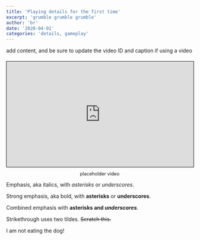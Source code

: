 ```yaml
---
title: 'Playing details for the first time'
excerpt: 'grumble grumble grumble'
author: 'br'
date: '2020-04-01'
categories: 'details, gameplay'
---
```


add content, and be sure to update the video ID and caption if using a video

<figure style="position: relative; padding-bottom: 56.25%; margin: 20px 0px 40px 0px; display: flex; flex-flow: column;"> 
<iframe style="position: absolute; display: block; top: 0; left: 0; width: 100%; height: 100%; border: 1px solid black; box-shadow: 1px 1px 3px var(--headerbg);" width="560" height="315" src="https://www.youtube.com/embed/FFwJMdeWqlw" frameBorder="0" allow="accelerometer; autoplay; encrypted-media; gyroscope; picture-in-picture" allowFullScreen></iframe>
<figcaption style="position: absolute; width: 100%; bottom: -27px; font-size: 90%; text-align: center;">placeholder video</figcaption>
</figure>

Emphasis, aka italics, with *asterisks* or _underscores_.

Strong emphasis, aka bold, with **asterisks** or __underscores__.

Combined emphasis with **asterisks and _underscores_**.

Strikethrough uses two tildes. ~~Scratch this.~~

<p class="example"><span class="sPron">I</span> <span class="sVerb">am</span> <span class="sAdv">not</span> <span class="sVerb">eating</span> <span class="sAdj">the</span> <span class="sNoun">dog</span>!</p>

